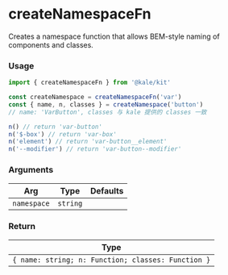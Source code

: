 # createNamespaceFn

Creates a namespace function that allows BEM-style naming of components and classes.

### Usage

```ts
import { createNamespaceFn } from '@kale/kit'

const createNamespace = createNamespaceFn('var')
const { name, n, classes } = createNamespace('button')
// name: 'VarButton', classes 与 kale 提供的 classes 一致

n() // return 'var-button'
n('$-box') // return 'var-box'
n('element') // return 'var-button__element'
n('--modifier') // return 'var-button--modifier'
```

### Arguments

| Arg         | Type     | Defaults |
| ----------- | -------- | -------- |
| `namespace` | `string` |          |

### Return

| Type                                               |
| -------------------------------------------------- |
| `{ name: string; n: Function; classes: Function }` |

